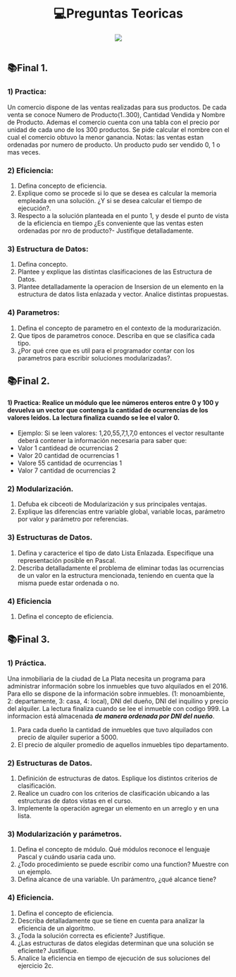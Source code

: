 
<h1 align="center"> 💻Preguntas Teoricas </h1>
<div align="center">
<img src="https://media.giphy.com/media/l4JA1COQqiZB6/giphy.gif"/>
 </div>
<br>

## 📚Final 1.
### 1) Practica:
Un comercio dispone de las ventas realizadas para sus productos. De cada venta se conoce Numero 
de Producto(1..300), Cantidad Vendida y Nombre de Producto. Ademas el comercio cuenta con una 
tabla con el precio por unidad de cada uno de los 300 productos. Se pide calcular el nombre con el 
cual el comercio obtuvo la menor ganancia. 
Notas: las ventas estan ordenadas por numero de producto. Un producto pudo ser vendido 0, 1 o 
mas veces.

### 2) Eficiencia:
1. Defina concepto de eficiencia.
2. Explique como se procede si lo que se desea es calcular la memoria empleada en una solución. ¿Y si se desea calcular el tiempo de ejecución?.
3. Respecto a la solución planteada en el punto 1, y desde el punto de vista de la eficiencia en tiempo ¿Es conveniente que las ventas esten ordenadas por nro de producto?- Justifique detalladamente.

### 3) Estructura de Datos:
1. Defina concepto.
2. Plantee y explique las distintas clasificaciones de las Estructura de Datos.
3. Plantee detalladamente la operacion de Insersion de un elemento en la estructura de datos lista enlazada y vector. Analice distintas propuestas.

### 4) Parametros:
1. Defina el concepto de parametro en el contexto de la modurarización.
2. Que tipos de parametros conoce. Describa en que se clasifica cada tipo.
3. ¿Por qué cree que es util para el programador contar con los parametros para escribir soluciones 
modularizadas?.

## 📚Final 2.
#### 1) Practica: Realice un módulo que lee números enteros entre 0 y 100 y devuelva un vector que contenga la cantidad de ocurrencias de los valores leídos. La lectura finaliza cuando se lee el valor 0.
- Ejemplo: Si se leen valores: 1,20,55,7,1,7,0 entonces el vector resultante deberá contener la información necesaria para saber que:
- Valor 1 cantidead de ocurrencias 2
- Valor 20 cantidad de ocurrencias 1
- Valore 55 cantidad de ocurrencias 1 
- Valor 7 cantidad de ocurrencias 2

### 2) Modularización.
1. Defuba ek cibceoti de Modularización y sus principales ventajas.
2. Explique las diferencias entre variable global, variable locas, parámetro por valor y parámetro por referencias.

### 3) Estructuras de Datos.
1. Defina y caracterice el tipo de dato Lista Enlazada. Especifique una representación posible en Pascal.
2. Describa detalladamente el problema de eliminar todas las ocurrencias de un valor en la estructura mencionada, teniendo en cuenta que la misma puede estar ordenada o no.

### 4) Eficiencia
1. Defina el concepto de eficiencia.

## 📚Final 3.
### 1) Práctica.
Una inmobiliaria de la ciudad de La Plata necesita un programa para administrar información sobre los inmuebles que tuvo alquilados en el 2016. Para ello se dispone de la información  sobre inmuebles. (1: monoambiente, 2: departamente, 3: casa, 4: local), DNI del dueño, DNI del inquilino y precio del alquiler. La lectura finaliza cuando se lee el inmueble con codigo 999. La informacion está almacenada ***de manera ordenada por DNI del nueño***.
1. Para cada dueño la cantidad de inmuebles que tuvo alquilados con precio de alquiler superior a 5000.
2. El precio de alquiler promedio de aquellos inmuebles tipo departamento.

### 2) Estructuras de Datos.
1. Definición de estructuras de datos. Esplique los distintos criterios de clasificación.
2. Realice un cuadro con los criterios de clasificación ubicando a las estructuras de datos vistas en el curso.
3. Implemente la operación agregar un elemento en un arreglo y en una lista.

### 3) Modularización y parámetros.
1. Defina el concepto de módulo. Qué módulos reconoce el lenguaje Pascal y cuándo usaria cada uno.
2. ¿Todo procedimiento se puede escribir como una function? Muestre con un ejemplo.
3. Defina alcance de una variable. Un parámentro, ¿qué alcance tiene?

### 4) Eficiencia.
1. Defina el concepto de eficiencia.
2. Describa detalladamente que se tiene en cuenta para analizar la eficiencia de un algoritmo.
3. ¿Toda la solución correcta es eficiente? Justifique.
4. ¿Las estructuras de datos elegidas determinan que una solución se eficiente? Justifique.
5. Analice la eficiencia en tiempo de ejecución de sus soluciones del ejercicio 2c.
